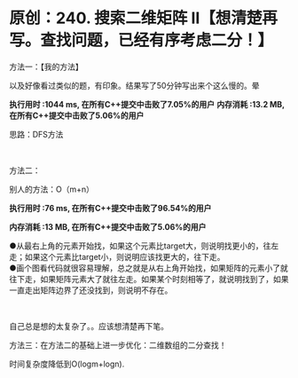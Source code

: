 # 原创：240. 搜索二维矩阵 II【想清楚再写。查找问题，已经有序考虑二分！】

方法一：【我的方法】

以及好像看过类似的题，有印象。结果写了50分钟写出来个这么慢的。晕

> 
**执行用时 :1044 ms, 在所有C++提交中击败了7.05%的用户**
**内存消耗 :13.2 MB, 在所有C++提交中击败了5.06%的用户**


思路：DFS方法

 

方法二：

别人的方法：O（m+n）

**执行用时 :76 ms, 在所有C++提交中击败了96.54%的用户**

**内存消耗 :13 MB, 在所有C++提交中击败了5.06%的用户**

> 
<p>●从最右上角的元素开始找，如果这个元素比target大，则说明找更小的，往左走；如果这个元素比target小，则说明应该找更大的，往下走。<br/>
●画个图看代码就很容易理解，总之就是从右上角开始找，如果矩阵的元素小了就往下走，如果矩阵元素大了就往左走。如果某个时刻相等了，就说明找到了，如果一直走出矩阵边界了还没找到，则说明不存在。</p>


 

自己总是想的太复杂了。。应该想清楚再下笔。

方法三：在方法二的基础上进一步优化：二维数组的二分查找！

时间复杂度降低到O(logm+logn).
